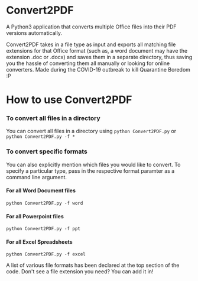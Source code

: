 # Convert2PDF
A Python3 application that converts multiple Office files into their PDF versions automatically. 

Convert2PDF takes in a file type as input and exports all matching file extensions for that Office format (such as, a word document may have the extension .doc or .docx) and saves them in a separate directory, thus saving you the hassle of converting them all manually or looking for online converters. Made during the COVID-19 outbreak to kill Quarantine Boredom :P

# How to use Convert2PDF
### To convert all files in a directory
You can convert all files in a directory using 
```python Convert2PDF.py```
or
```python Convert2PDF.py -f *```

### To convert specific formats
You can also explicitly mention which files you would like to convert. To specify a particular type, pass in the respective format paramter as a command line argument.

#### For all Word Document files
```python Convert2PDF.py -f word``` 

#### For all Powerpoint files
```python Convert2PDF.py -f ppt``` 

#### For all Excel Spreadsheets
```python Convert2PDF.py -f excel``` 

A list of various file formats has been declared at the top section of the code. Don't see a file extension you need? You can add it in!

